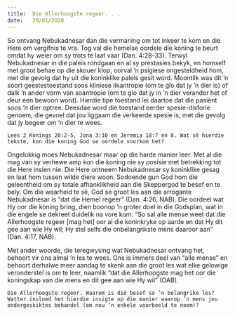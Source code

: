 ```yaml
---
title:  Die Allerhoogste regeer. . . 
date:   28/01/2020
---
```


So ontvang Nebukadnesar dan die vermaning om tot inkeer te kom en die Here om vergifnis te vra. Tog val die hemelse oordele die koning te beurt omdat hy weier om sy trots te laat vaar (Dan. 4:28-33). Terwyl Nebukadnesar in die paleis rondgaan en al sy prestasies bekyk, en homself met groot behae op die skouer klop, oorval ’n psigiese ongesteldheid hom, met die gevolg dat hy uit die koninklike paleis gesit word. Moontlik was dit ’n soort geestestoestand soos kliniese likantropie (om te glo dat jy ’n dier is) of dalk ’n ander vorm van soantropie (om te glo dat jy in ’n dier verander het of deur een bewoon word). Hierdie tipe toestand lei daartoe dat die pasiënt soos ’n dier optree. Deesdae word dié toestand eerder spesie-disforie genoem, die gevoel dat jou liggaam die verkeerde spesie is, met die gevolg dat jy begeer om ’n dier te wees. 

`Lees 2 Konings 20:2-5, Jona 3:10 en Jeremia 18:7 en 8. Wat sê hierdie tekste, kon die koning God se oordele voorkom het?` 

Ongelukkig moes Nebukadnesar maar op die harde manier leer. Met al die mag van sy verhewe amp kon die koning nie sy posisie met betrekking tot die Here insien nie. Die Here ontneem Nebukadnesar sy koninklike gesag en laat hom tussen wilde diere woon. Sodoende gun God hom die geleentheid om sy totale afhanklikheid aan die Skeppergod te besef en te bely. Om die waarheid te sê, God se groot les aan die arrogante Nebukadnesar is “dat die Hemel regeer” (Dan. 4:26, NAB). Die oordeel wat Hy oor die koning bring, dien boonop ’n groter doel in die Godsplan, wat in die engele se dekreet duidelik na vore kom: “So sal alle mense weet dat die Allerhoogste regeer [mag het] oor al die koninkryke op aarde en dat Hy dit gee aan wie Hy wil; Hy stel selfs die onbelangrikste mens daaroor aan” (Dan. 4:17, NAB). 

Met ander woorde, die teregwysing wat Nebukadnesar ontvang het, behoort vir ons almal ’n les te wees. Ons is immers deel van “alle mense” en behoort derhalwe meer aandag te skenk aan die groot les wat elke gelowige veronderstel is om te leer, naamlik “dat die Allerhoogste mag het oor die koningskap van die mens en dit gee aan wie Hy wil” (OAB). 

`Die Allerhoogste regeer. Waarom is dié besef so ’n belangrike les? Watter invloed het hierdie insigte op die manier waarop ’n mens jou ondergeskiktes behandel (om nou ’n enkele voorbeeld te noem)?`